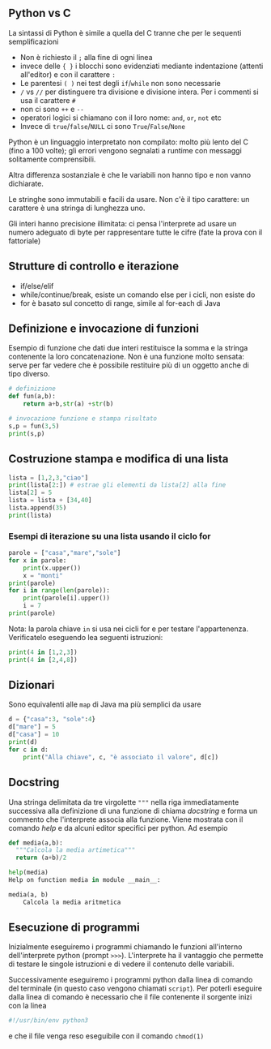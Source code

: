 
## Python vs C


La sintassi di Python è simile a quella del C tranne che per le sequenti semplificazioni

 * Non è richiesto il `;` alla fine di ogni linea
 * invece delle `{ }` i blocchi sono evidenziati mediante indentazione (attenti all'editor) e con il carattere `:`
 * Le parentesi `( )` nei test degli `if`/`while`   non sono necessarie
 * `/` vs `//` per distinguere tra divisione e divisione intera. Per i commenti si usa il carattere `#` 
 * non ci sono  `++` e `--`
 * operatori logici si chiamano con il loro nome: `and`, `or`, `not` etc
 * Invece di `true`/`false`/`NULL` ci sono `True`/`False`/`None` 


Python è un linguaggio interpretato non compilato: molto più lento del C (fino a 100 volte); gli errori vengono segnalati a runtime con messaggi solitamente comprensibili.

Altra differenza sostanziale è che le variabili non hanno tipo e non vanno dichiarate.

Le stringhe sono immutabili e facili da usare. Non c'è il tipo carattere: un carattere è una stringa di lunghezza uno.

Gli interi hanno precisione illimitata: ci pensa l'interprete ad usare un numero adeguato di byte per rappresentare tutte le cifre (fate la prova con il fattoriale)

## Strutture di controllo e iterazione

 * if/else/elif
 * while/continue/break, esiste un comando else per i cicli, non esiste do
 * for è basato sul concetto di range, simile al for-each di Java

## Definizione e invocazione di funzioni

Esempio di funzione che dati due interi restituisce la somma e la stringa contenente la loro concatenazione. Non è una funzione molto sensata: serve per far vedere che è possibile restituire più di un oggetto anche di tipo diverso.

```python
# definizione 
def fun(a,b):
    return a+b,str(a) +str(b)

# invocazione funzione e stampa risultato
s,p = fun(3,5)
print(s,p)
```
## Costruzione stampa e modifica di una lista
```python
lista = [1,2,3,"ciao"]
print(lista[2:]) # estrae gli elementi da lista[2] alla fine 
lista[2] = 5
lista = lista + [34,40]
lista.append(35)
print(lista)
```

### Esempi di iterazione su una lista usando il ciclo for
```python
parole = ["casa","mare","sole"]
for x in parole:
    print(x.upper())
    x = "monti"
print(parole)
for i in range(len(parole)):
    print(parole[i].upper())
    i = 7
print(parole)

```
Nota: la parola chiave `in` si usa nei cicli for e per testare l'appartenenza. Verificatelo eseguendo lea seguenti istruzioni:
```python
print(4 in [1,2,3])
print(4 in [2,4,8])
```


## Dizionari

Sono equivalenti alle `map` di Java ma più semplici da usare 

```python
d = {"casa":3, "sole":4}
d["mare"] = 5
d["casa"] = 10
print(d)
for c in d:
    print("Alla chiave", c, "è associato il valore", d[c])
```

## Docstring

Una stringa delimitata da tre virgolette `"""` nella riga immediatamente successiva alla definizione di una funzione di chiama *docstring* e forma un commento che l'interprete associa alla funzione. Viene mostrata con il comando *help* e da alcuni editor specifici per python. Ad esempio

```python
def media(a,b):
  """Calcola la media artimetica"""
  return (a+b)/2

help(media)
Help on function media in module __main__:

media(a, b)
    Calcola la media aritmetica
```

## Esecuzione di programmi

Inizialmente eseguiremo i programmi chiamando le funzioni all'interno dell'interprete python (prompt `>>>`). L'interprete ha il vantaggio che permette di testare le singole istruzioni e di vedere il contenuto delle variabili.

Successivamente eseguiremo i programmi python dalla linea di comando del terminale (in questo caso vengono chiamati `script`). Per poterli eseguire dalla linea di comando è necessario che il file contenente il sorgente inizi con la linea
```python
#!/usr/bin/env python3
```
e che il file venga reso eseguibile con il comando `chmod(1)`